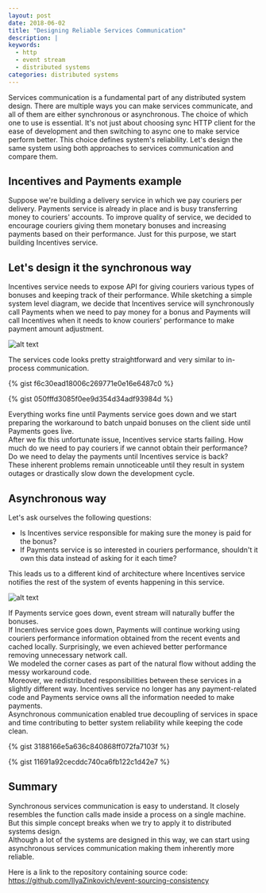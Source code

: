```yaml
---
layout: post
date: 2018-06-02
title: "Designing Reliable Services Communication"
description: |
keywords:
  - http
  - event stream
  - distributed systems
categories: distributed systems
---
```


Services communication is a fundamental part of any distributed system design. There are multiple ways you can make services communicate, and all of them are either synchronous or asynchronous. The choice of which one to use is essential. It's not just about choosing sync HTTP client for the ease of development and then switching to async one to make service perform better. This choice defines system's reliability. Let's design the same system using both approaches to services communication and compare them.

<!--more-->

## Incentives and Payments example

Suppose we're building a delivery service in which we pay couriers per delivery. Payments service is already in place and is busy transferring money to couriers' accounts. To improve quality of service, we decided to encourage couriers giving them monetary bonuses and increasing payments based on their performance. Just for this purpose, we start building Incentives service.

## Let's design it the synchronous way

Incentives service needs to expose API for giving couriers various types of bonuses and keeping track of their performance.
While sketching a simple system level diagram, we decide that Incentives service will synchronously call Payments when we need to pay money for a bonus and Payments will call Incentives when it needs to know couriers' performance to make payment amount adjustment.  

![alt text](https://bit.ly/2HfpH9r?style=centered "synchronous communication design")

The services code looks pretty straightforward and very similar to in-process communication.

{% gist f6c30ead18006c269771e0e16e6487c0 %}

{% gist 050fffd3085f0ee9d354d34adf93984d %}

Everything works fine until Payments service goes down and we start preparing the workaround to batch unpaid bonuses on the client side until Payments goes live.  
After we fix this unfortunate issue, Incentives service starts failing. How much do we need to pay couriers if we cannot obtain their performance? Do we need to delay the payments until Incentives service is back?    
These inherent problems remain unnoticeable until they result in system outages or drastically slow down the development cycle.

## Asynchronous way

Let's ask ourselves the following questions:
- Is Incentives service responsible for making sure the money is paid for the bonus?
- If Payments service is so interested in couriers performance, shouldn't it own this data instead of asking for it each time?

This leads us to a different kind of architecture where Incentives service notifies the rest of the system of events happening in this service.

![alt text](https://bit.ly/2LiEt1z?style=centered "asynchronous communication design")

If Payments service goes down, event stream will naturally buffer the bonuses.   
If Incentives service goes down, Payments will continue working using couriers performance information obtained from the recent events and cached locally. Surprisingly, we even achieved better performance removing unnecessary network call.  
We modeled the corner cases as part of the natural flow without adding the messy workaround code.  
Moreover, we redistributed responsibilities between these services in a slightly different way. Incentives service no longer has any payment-related code and Payments service owns all the information needed to make payments.  
Asynchronous communication enabled true decoupling of services in space and time contributing to better system reliability while keeping the code clean.

{% gist 3188166e5a636c840868ff072fa7103f %}

{% gist 11691a92cecddc740ca6fb122c1d42e7 %}

## Summary

Synchronous services communication is easy to understand. It closely resembles the function calls made inside a process on a single machine. But this simple concept breaks when we try to apply it to distributed systems design.  
Although a lot of the systems are designed in this way, we can start using asynchronous services communication making them inherently more reliable.  

Here is a link to the repository containing source code: https://github.com/IlyaZinkovich/event-sourcing-consistency
